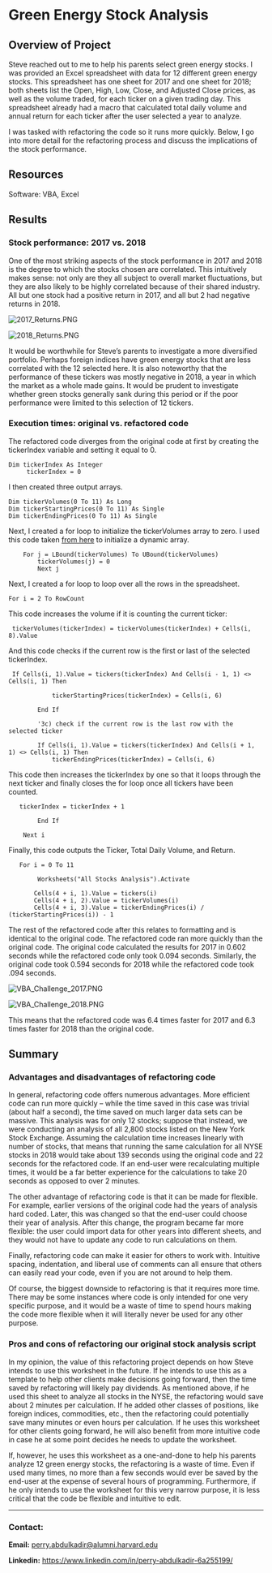 # Green Energy Stock Analysis

## Overview of Project
Steve reached out to me to help his parents select green energy stocks. I was provided an Excel spreadsheet with data for 12 different green energy stocks. This spreadsheet has one sheet for 2017 and one sheet for 2018; both sheets list the Open, High, Low, Close, and Adjusted Close prices, as well as the volume traded, for each ticker on a given trading day. This spreadsheet already had a macro that calculated total daily volume and annual return for each ticker after the user selected a year to analyze.

I was tasked with refactoring the code so it runs more quickly. Below, I go into more detail for the refactoring process and discuss the implications of the stock performance. 

## Resources
Software: VBA, Excel

## Results

### Stock performance: 2017 vs. 2018

One of the most striking aspects of the stock performance in 2017 and 2018 is the degree to which the stocks chosen are correlated. This intuitively makes sense: not only are they all subject to overall market fluctuations, but they are also likely to be highly correlated because of their shared industry. All but one stock had a positive return in 2017, and all but 2 had negative returns in 2018. 

![2017_Returns.PNG](Resources/2017_Returns.PNG)


![2018_Returns.PNG](Resources/2018_Returns.PNG)

It would be worthwhile for Steve’s parents to investigate a more diversified portfolio. Perhaps foreign indices have green energy stocks that are less correlated with the 12 selected here. It is also noteworthy that the performance of these tickers was mostly negative in 2018, a year in which the market as a whole made gains. It would be prudent to investigate whether green stocks generally sank during this period or if the poor performance were limited to this selection of 12 tickers.

### Execution times: original vs. refactored code

The refactored code diverges from the original code at first by creating the tickerIndex variable and setting it equal to 0. 

```
Dim tickerIndex As Integer
     tickerIndex = 0
```
I then created three output arrays. 

```
Dim tickerVolumes(0 To 11) As Long
Dim tickerStartingPrices(0 To 11) As Single
Dim tickerEndingPrices(0 To 11) As Single
```
Next, I created a for loop to initialize the tickerVolumes array to zero. I used this code taken [from here](https://excelmacromastery.com/excel-vba-array/#:~:text=To%20assign%20values%20to%20an%20array%20you%20use,is%20no%20location%204%20in%20the%20array%20example) to initialize a dynamic array. 

```
    For j = LBound(tickerVolumes) To UBound(tickerVolumes)
        tickerVolumes(j) = 0
        Next j
```
Next, I created a for loop to loop over all the rows in the spreadsheet. 

```
For i = 2 To RowCount
```
This code increases the volume if it is counting the current ticker: 
```
 tickerVolumes(tickerIndex) = tickerVolumes(tickerIndex) + Cells(i, 8).Value
```
And this code checks if the current row is the first or last of the selected tickerIndex. 

```
 If Cells(i, 1).Value = tickers(tickerIndex) And Cells(i - 1, 1) <> Cells(i, 1) Then

            tickerStartingPrices(tickerIndex) = Cells(i, 6)
            
        End If
        
        '3c) check if the current row is the last row with the selected ticker
         
        If Cells(i, 1).Value = tickers(tickerIndex) And Cells(i + 1, 1) <> Cells(i, 1) Then
            tickerEndingPrices(tickerIndex) = Cells(i, 6)
```
This code then increases the tickerIndex by one so that it loops through the next ticker and finally closes the for loop once all tickers have been counted. 

```
   tickerIndex = tickerIndex + 1
            
        End If
    
    Next i
```

Finally, this code outputs the Ticker, Total Daily Volume, and Return. 

```
   For i = 0 To 11
        
        Worksheets("All Stocks Analysis").Activate
        
       Cells(4 + i, 1).Value = tickers(i)
       Cells(4 + i, 2).Value = tickerVolumes(i)
       Cells(4 + i, 3).Value = tickerEndingPrices(i) / (tickerStartingPrices(i)) - 1
```

The rest of the refactored code after this relates to formatting and is identical to the original code. 
The refactored code ran more quickly than the original code. The original code calculated the results for 2017 in 0.602 seconds while the refactored code only took 0.094 seconds. Similarly, the original code took 0.594 seconds for 2018 while the refactored code took .094 seconds. 

![VBA_Challenge_2017.PNG](Resources/VBA_Challenge_2017.PNG)

![VBA_Challenge_2018.PNG](Resources/VBA_Challenge_2018.PNG)

This means that the refactored code was 6.4 times faster for 2017 and 6.3 times faster for 2018 than the original code. 
 

## Summary

### Advantages and disadvantages of refactoring code

In general, refactoring code offers numerous advantages. More efficient code can run more quickly – while the time saved in this case was trivial (about half a second), the time saved on much larger data sets can be massive. This analysis was for only 12 stocks; suppose that instead, we were conducting an analysis of all 2,800 stocks listed on the New York Stock Exchange. Assuming the calculation time increases linearly with number of stocks, that means that running the same calculation for all NYSE stocks in 2018 would take about 139 seconds using the original code and 22 seconds for the refactored code. If an end-user were recalculating multiple times, it would be a far better experience for the calculations to take 20 seconds as opposed to over 2 minutes.

The other advantage of refactoring code is that it can be made for flexible. For example, earlier versions of the original code had the years of analysis hard coded. Later, this was changed so that the end-user could choose their year of analysis. After this change, the program became far more flexible: the user could import data for other years into different sheets, and they would not have to update any code to run calculations on them. 

Finally, refactoring code can make it easier for others to work with. Intuitive spacing, indentation, and liberal use of comments can all ensure that others can easily read your code, even if you are not around to help them. 

Of course, the biggest downside to refactoring is that it requires more time. There may be some instances where code is only intended for one very specific purpose, and it would be a waste of time to spend hours making the code more flexible when it will literally never be used for any other purpose.


### Pros and cons of refactoring our original stock analysis script
In my opinion, the value of this refactoring project depends on how Steve intends to use this worksheet in the future. If he intends to use this as a template to help other clients make decisions going forward, then the time saved by refactoring will likely pay dividends. As mentioned above, if he used this sheet to analyze all stocks in the NYSE, the refactoring would save about 2 minutes per calculation. If he added other classes of positions, like foreign indices, commodities, etc., then the refactoring could potentially save many minutes or even hours per calculation. If he uses this worksheet for other clients going forward, he will also benefit from more intuitive code in case he at some point decides he needs to update the worksheet. 

If, however, he uses this worksheet as a one-and-done to help his parents analyze 12 green energy stocks, the refactoring is a waste of time. Even if used many times, no more than a few seconds would ever be saved by the end-user at the expense of several hours of programming. Furthermore, if he only intends to use the worksheet for this very narrow purpose, it is less critical that the code be flexible and intuitive to edit. 

 

-----

### **Contact:**

**Email:** perry.abdulkadir@alumni.harvard.edu

**Linkedin:** https://www.linkedin.com/in/perry-abdulkadir-6a255199/



